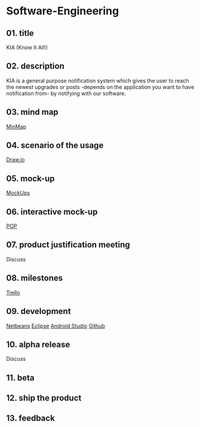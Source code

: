 Software-Engineering
====================

## 01. title

KIA (Know It All!)

## 02. description

KIA is a general purpose notification system which gives the user to reach the newest upgrades or posts -depends on the   application you want to have notification from- by notifying with our software.


## 03. mind map

[MinMap](http://j.mp/1mBfNnt)

## 04. scenario of the usage

[Draw.io](http://j.mp/1mBfLfa)

## 05. mock-up

[MockUps](http://j.mp/1mBfJ6X)

## 06. interactive mock-up

[POP](http://j.mp/1mBfF7t)

## 07. product justification meeting

Discuss 

## 08. milestones

[Trello](http://j.mp/1mBfoRR)

## 09. development

[Netbeans](http://j.mp/1mBfDfG)
[Eclipse](http://j.mp/1mBfWar)
[Android Studio](http://j.mp/1mBfZTB)
[Github](http://j.mp/1mBg3mr)

## 10. alpha release

Discuss

## 11. beta

## 12. ship the product

## 13. feedback
